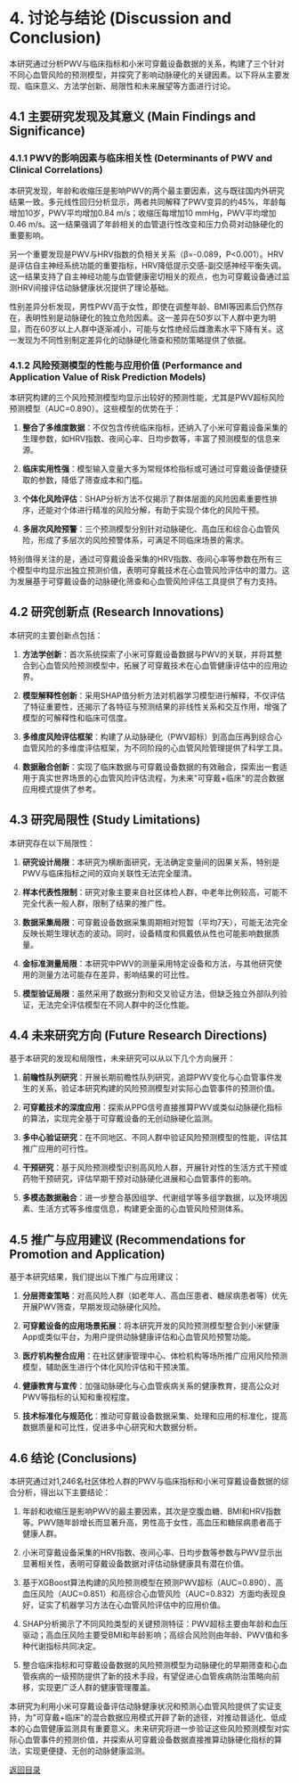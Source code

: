 # 4. 讨论与结论 (Discussion and Conclusion)

本研究通过分析PWV与临床指标和小米可穿戴设备数据的关系，构建了三个针对不同心血管风险的预测模型，并探究了影响动脉硬化的关键因素。以下将从主要发现、临床意义、方法学创新、局限性和未来展望等方面进行讨论。

## 4.1 主要研究发现及其意义 (Main Findings and Significance)

### 4.1.1 PWV的影响因素与临床相关性 (Determinants of PWV and Clinical Correlations)

本研究发现，年龄和收缩压是影响PWV的两个最主要因素，这与既往国内外研究结果一致。多元线性回归分析显示，两者共同解释了PWV变异的约45%，年龄每增加10岁，PWV平均增加0.84 m/s；收缩压每增加10 mmHg，PWV平均增加0.46 m/s。这一结果强调了年龄相关的血管退行性改变和压力负荷对动脉硬化的重要影响。

另一个重要发现是PWV与HRV指数的负相关关系（β=-0.089，P<0.001）。HRV是评估自主神经系统功能的重要指标，HRV降低提示交感-副交感神经平衡失调。这一结果支持了自主神经功能与血管健康密切相关的观点，也为可穿戴设备通过监测HRV间接评估动脉健康状况提供了理论基础。

性别差异分析发现，男性PWV高于女性，即使在调整年龄、BMI等因素后仍然存在，表明性别是动脉硬化的独立危险因素。这一差异在50岁以下人群中更为明显，而在60岁以上人群中逐渐减小，可能与女性绝经后雌激素水平下降有关。这一发现为不同性别制定差异化的动脉硬化筛查和预防策略提供了依据。

### 4.1.2 风险预测模型的性能与应用价值 (Performance and Application Value of Risk Prediction Models)

本研究构建的三个风险预测模型均显示出较好的预测性能，尤其是PWV超标风险预测模型（AUC=0.890）。这些模型的优势在于：

1. **整合了多维度数据**：不仅包含传统临床指标，还纳入了小米可穿戴设备采集的生理参数，如HRV指数、夜间心率、日均步数等，丰富了预测模型的信息来源。

2. **临床实用性强**：模型输入变量大多为常规体检指标或可通过可穿戴设备便捷获取的参数，降低了筛查成本和门槛。

3. **个体化风险评估**：SHAP分析方法不仅揭示了群体层面的风险因素重要性排序，还能对个体进行精准的风险分解，有助于实现个体化的风险干预。

4. **多层次风险预警**：三个预测模型分别针对动脉硬化、高血压和综合心血管风险，形成了多层次的风险预警体系，可满足不同临床场景的需求。

特别值得关注的是，通过可穿戴设备采集的HRV指数、夜间心率等参数在所有三个模型中均显示出独立预测价值，表明可穿戴技术在心血管风险评估中的潜力。这为发展基于可穿戴设备的动脉硬化筛查和心血管风险评估工具提供了有力支持。

## 4.2 研究创新点 (Research Innovations)

本研究的主要创新点包括：

1. **方法学创新**：首次系统探索了小米可穿戴设备数据与PWV的关联，并将其整合到心血管风险预测模型中，拓展了可穿戴技术在心血管健康评估中的应用边界。

2. **模型解释性创新**：采用SHAP值分析方法对机器学习模型进行解释，不仅评估了特征重要性，还揭示了各特征与预测结果的非线性关系和交互作用，增强了模型的可解释性和临床可信度。

3. **多维度风险评估框架**：构建了从动脉硬化（PWV超标）到高血压再到综合心血管风险的多维度评估框架，为不同阶段的心血管风险管理提供了科学工具。

4. **数据融合创新**：实现了临床数据与可穿戴设备数据的有效融合，探索出一套适用于真实世界场景的心血管风险评估流程，为未来"可穿戴+临床"的混合数据应用模式提供了参考。

## 4.3 研究局限性 (Study Limitations)

本研究存在以下局限性：

1. **研究设计局限**：本研究为横断面研究，无法确定变量间的因果关系，特别是PWV与临床指标之间的双向关联性无法完全厘清。

2. **样本代表性限制**：研究对象主要来自社区体检人群，中老年比例较高，可能不完全代表一般人群，限制了结果的推广性。

3. **数据采集局限**：可穿戴设备数据采集周期相对短暂（平均7天），可能无法完全反映长期生理状态的波动。同时，设备精度和佩戴依从性也可能影响数据质量。

4. **金标准测量局限**：本研究中PWV的测量采用特定设备和方法，与其他研究使用的测量方法可能存在差异，影响结果的可比性。

5. **模型验证局限**：虽然采用了数据分割和交叉验证方法，但缺乏独立外部队列验证，无法完全评估模型在不同人群中的泛化性能。

## 4.4 未来研究方向 (Future Research Directions)

基于本研究的发现和局限性，未来研究可以从以下几个方向展开：

1. **前瞻性队列研究**：开展长期前瞻性队列研究，追踪PWV变化与心血管事件发生的关系，验证本研究构建的风险预测模型对实际心血管事件的预测价值。

2. **可穿戴技术的深度应用**：探索从PPG信号直接推算PWV或类似动脉硬化指标的算法，实现完全基于可穿戴设备的无创动脉硬化监测。

3. **多中心验证研究**：在不同地区、不同人群中验证风险预测模型的性能，评估其推广应用的可行性。

4. **干预研究**：基于风险预测模型识别高风险人群，开展针对性的生活方式干预或药物干预研究，评估早期干预对动脉硬化进展和心血管事件的影响。

5. **多模态数据融合**：进一步整合基因组学、代谢组学等多组学数据，以及环境因素、生活方式等多维度信息，构建更全面的心血管风险预测体系。

## 4.5 推广与应用建议 (Recommendations for Promotion and Application)

基于本研究结果，我们提出以下推广与应用建议：

1. **分层筛查策略**：对高风险人群（如老年人、高血压患者、糖尿病患者等）优先开展PWV筛查，早期发现动脉硬化风险。

2. **可穿戴设备的应用场景拓展**：将本研究开发的风险预测模型整合到小米健康App或类似平台，为用户提供动脉健康评估和心血管风险预警功能。

3. **医疗机构整合应用**：在社区健康管理中心、体检机构等场所推广应用风险预测模型，辅助医生进行个体化风险评估和干预决策。

4. **健康教育与宣传**：加强动脉硬化与心血管疾病关系的健康教育，提高公众对PWV等指标的认知和重视程度。

5. **技术标准化与规范化**：推动可穿戴设备数据采集、处理和应用的标准化，提高数据质量和可比性，促进多中心研究和大数据分析。

## 4.6 结论 (Conclusions)

本研究通过对1,246名社区体检人群的PWV与临床指标和小米可穿戴设备数据的综合分析，得出以下主要结论：

1. 年龄和收缩压是影响PWV的最主要因素，其次是空腹血糖、BMI和HRV指数等。PWV随年龄增长而显著升高，男性高于女性，高血压和糖尿病患者高于健康人群。

2. 小米可穿戴设备采集的HRV指数、夜间心率、日均步数等参数与PWV显示出显著相关性，表明可穿戴设备数据对评估动脉健康具有潜在价值。

3. 基于XGBoost算法构建的风险预测模型在预测PWV超标（AUC=0.890）、高血压风险（AUC=0.851）和高综合心血管风险（AUC=0.832）方面均表现良好，证实了机器学习方法在心血管风险评估中的应用价值。

4. SHAP分析揭示了不同风险类型的关键预测特征：PWV超标主要由年龄和血压驱动；高血压风险主要受BMI和年龄影响；高综合风险则由年龄、PWV值和多种代谢指标共同决定。

5. 整合临床指标和可穿戴设备数据的风险预测模型为动脉硬化的早期筛查和心血管疾病的一级预防提供了新的技术手段，有望促进心血管疾病防治策略向前移，实现更广泛人群的健康管理覆盖。

本研究为利用小米可穿戴设备评估动脉健康状况和预测心血管风险提供了实证支持，为"可穿戴+临床"的混合数据应用模式开辟了新的途径，对推动普适化、低成本的心血管健康监测具有重要意义。未来研究将进一步验证这些风险预测模型对实际心血管事件的预测价值，并探索从可穿戴设备数据直接推算动脉硬化指标的算法，实现更便捷、无创的动脉健康监测。

[返回目录](00_index.md) 